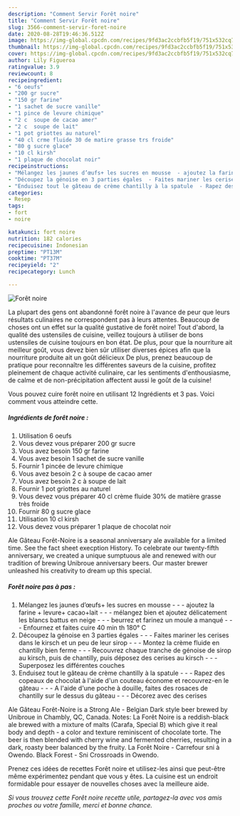 ```yaml
---
description: "Comment Servir Forêt noire"
title: "Comment Servir Forêt noire"
slug: 3566-comment-servir-foret-noire
date: 2020-08-28T19:46:36.512Z
image: https://img-global.cpcdn.com/recipes/9fd3ac2ccbfb5f19/751x532cq70/foret-noire-photo-principale-de-la-recette.jpg
thumbnail: https://img-global.cpcdn.com/recipes/9fd3ac2ccbfb5f19/751x532cq70/foret-noire-photo-principale-de-la-recette.jpg
cover: https://img-global.cpcdn.com/recipes/9fd3ac2ccbfb5f19/751x532cq70/foret-noire-photo-principale-de-la-recette.jpg
author: Lily Figueroa
ratingvalue: 3.9
reviewcount: 8
recipeingredient:
- "6 oeufs"
- "200 gr sucre"
- "150 gr farine"
- "1 sachet de sucre vanille"
- "1 pince de levure chimique"
- "2 c  soupe de cacao amer"
- "2 c  soupe de lait"
- "1 pot griottes au naturel"
- "40 cl crme fluide 30 de matire grasse trs froide"
- "80 g sucre glace"
- "10 cl kirsh"
- "1 plaque de chocolat noir"
recipeinstructions:
- "Mélangez les jaunes d’œufs+ les sucres en mousse  - ajoutez la farine + levure+ cacao+lait  - mélangez bien et ajoutez délicatement les blancs battus en neige  - beurrez et farinez un moule a manqué  - Enfournez et faites cuire 40 min th 180° C"
- "Découpez la génoise en 3 parties égales  - Faites mariner les cerises dans le kirsch et un peu de leur sirop  - Montez la crème fluide en chantilly bien ferme  - Recouvrez chaque tranche de génoise de sirop au kirsch, puis de chantilly, puis déposez des cerises au kirsch  - Superposez les différentes couches"
- "Enduisez tout le gâteau de crème chantilly à la spatule  - Rapez des copeaux de chocolat à l&#39;aide d&#39;un couteau économe et recouvrez-en le gâteau  - A l&#39;aide d&#39;une poche à douille, faites des rosaces de chantilly sur le dessus du gâteau  - Décorez avec des cerises"
categories:
- Resep
tags:
- fort
- noire

katakunci: fort noire 
nutrition: 182 calories
recipecuisine: Indonesian
preptime: "PT13M"
cooktime: "PT37M"
recipeyield: "2"
recipecategory: Lunch

---
```



![Forêt noire](https://img-global.cpcdn.com/recipes/9fd3ac2ccbfb5f19/751x532cq70/foret-noire-photo-principale-de-la-recette.jpg)

La plupart des gens ont abandonné forêt noire à l'avance de peur que leurs résultats culinaires ne correspondent pas à leurs attentes. Beaucoup de choses ont un effet sur la qualité gustative de forêt noire! Tout d'abord, la qualité des ustensiles de cuisine, veillez toujours à utiliser de bons ustensiles de cuisine toujours en bon état. De plus, pour que la nourriture ait meilleur goût, vous devez bien sûr utiliser diverses épices afin que la nourriture produite ait un goût délicieux De plus, prenez beaucoup de pratique pour reconnaître les différentes saveurs de la cuisine, profitez pleinement de chaque activité culinaire, car les sentiments d'enthousiasme, de calme et de non-précipitation affectent aussi le goût de la cuisine!

<!--inarticleads1-->

Vous pouvez cuire forêt noire en utilisant 12 Ingrédients et 3 pas. Voici comment vous atteindre cette.

##### Ingrédients de forêt noire :

1. Utilisation 6 oeufs
1. Vous devez vous préparer 200 gr sucre
1. Vous avez besoin 150 gr farine
1. Vous avez besoin 1 sachet de sucre vanille
1. Fournir 1 pincée de levure chimique
1. Vous avez besoin 2 c à soupe de cacao amer
1. Vous avez besoin 2 c à soupe de lait
1. Fournir 1 pot griottes au naturel
1. Vous devez vous préparer 40 cl crème fluide 30% de matière grasse très froide
1. Fournir 80 g sucre glace
1. Utilisation 10 cl kirsh
1. Vous devez vous préparer 1 plaque de chocolat noir


Ale Gâteau Forêt-Noire is a seasonal anniversary ale available for a limited time. See the fact sheet execption History. To celebrate our twenty-fifth anniversary, we created a unique sumptuous ale and renewed with our tradition of brewing Unibroue anniversary beers. Our master brewer unleashed his creativity to dream up this special. 

<!--inarticleads2-->

##### Forêt noire pas à pas :

1. Mélangez les jaunes d’œufs+ les sucres en mousse -  - - ajoutez la farine + levure+ cacao+lait -  - - mélangez bien et ajoutez délicatement les blancs battus en neige -  - - beurrez et farinez un moule a manqué -  - - Enfournez et faites cuire 40 min th 180° C
1. Découpez la génoise en 3 parties égales -  - - Faites mariner les cerises dans le kirsch et un peu de leur sirop -  - - Montez la crème fluide en chantilly bien ferme -  - - Recouvrez chaque tranche de génoise de sirop au kirsch, puis de chantilly, puis déposez des cerises au kirsch -  - - Superposez les différentes couches
1. Enduisez tout le gâteau de crème chantilly à la spatule -  - - Rapez des copeaux de chocolat à l&#39;aide d&#39;un couteau économe et recouvrez-en le gâteau -  - - A l&#39;aide d&#39;une poche à douille, faites des rosaces de chantilly sur le dessus du gâteau -  - - Décorez avec des cerises


Ale Gâteau Forêt-Noire is a Strong Ale - Belgian Dark style beer brewed by Unibroue in Chambly, QC, Canada. Notes: La Forêt Noire is a reddish-black ale brewed with a mixture of malts (Carafa, Special B) which give it real body and depth - a color and texture reminiscent of chocolate torte. The beer is then blended with cherry wine and fermented cherries, resulting in a dark, roasty beer balanced by the fruity. La Forêt Noire - Carrefour sni à Owendo. Black Forest - Sni Crossroads in Owendo. 

<!--inarticleads1-->

<p>
Prenez ces idées de recettes Forêt noire et utilisez-les ainsi que peut-être même expérimentez pendant que vous y êtes. La cuisine est un endroit formidable pour essayer de nouvelles choses avec la meilleure aide.
</p>

<p>
<i>Si vous trouvez cette Forêt noire recette utile, partagez-la avec vos amis proches ou votre famille, merci et bonne chance.</i>
</p>
